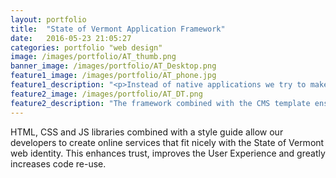 ```yaml
---
layout: portfolio
title:  "State of Vermont Application Framework"
date:   2016-05-23 21:05:27
categories: portfolio "web design"
image: /images/portfolio/AT_thumb.png
banner_image: /images/portfolio/AT_Desktop.png
feature1_image: /images/portfolio/AT_phone.jpg
feature1_description: "<p>Instead of native applications we try to make our web services mobile-first browser based applications. Few government services are accessed regularly enough for people to justify installing native apps. It also leaves us with more control over the experience. No app store rules to worry about or delays when pushing out updates.</p>"
feature2_image: /images/portfolio/AT_DT.png
feature2_description: "The framework combined with the CMS template ensures a consistent user experience and look and feel across State of Vermont websites and online applications."
---
```

HTML, CSS and JS libraries combined with a style guide allow our developers to create online services that fit nicely with the State of Vermont web identity. This enhances trust, improves the User Experience and greatly increases code re-use.